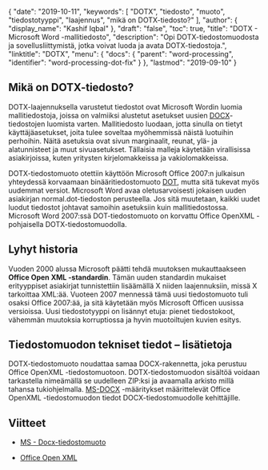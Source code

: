 {
  "date": "2019-10-11",
  "keywords": [
"DOTX",
"tiedosto",
"muoto",
"tiedostotyyppi",
"laajennus",
"mikä on DOTX-tiedosto?"
],
  "author": {
    "display_name": "Kashif Iqbal"
},
  "draft": "false",
  "toc": true,
  "title": "DOTX - Microsoft Word -mallitiedosto",
  "description": "Opi DOTX-tiedostomuodosta ja sovellusliittymistä, jotka voivat luoda ja avata DOTX-tiedostoja.",
  "linktitle": "DOTX",
  "menu": {
    "docs": {
      "parent": "word-processing",
      "identifier": "word-processing-dot-fix"
}
},
  "lastmod": "2019-09-10"
}

## Mikä on DOTX-tiedosto?

DOTX-laajennuksella varustetut tiedostot ovat Microsoft Wordin luomia mallitiedostoja, joissa on valmiiksi alustetut asetukset uusien [DOCX](/word-processing/docx/)-tiedostojen luomista varten. Mallitiedosto luodaan, jotta sinulla on tietyt käyttäjäasetukset, joita tulee soveltaa myöhemmissä näistä luotuihin perhoihin. Näitä asetuksia ovat sivun marginaalit, reunat, ylä- ja alatunnisteet ja muut sivuasetukset. Tällaisia malleja käytetään virallisissa asiakirjoissa, kuten yritysten kirjelomakkeissa ja vakiolomakkeissa.

DOTX-tiedostomuoto otettiin käyttöön Microsoft Office 2007:n julkaisun yhteydessä korvaamaan binääritiedostomuoto [DOT](/word-processing/dot/), mutta sitä tukevat myös uudemmat versiot. Microsoft Word avaa oletusarvoisesti jokaisen uuden asiakirjan normal.dot-tiedoston perusteella. Jos sitä muutetaan, kaikki uudet luodut tiedostot johtavat samoihin asetuksiin kuin mallitiedostossa. Microsoft Word 2007:ssä DOT-tiedostomuoto on korvattu Office OpenXML -pohjaisella DOTX-tiedostomuodolla.

## Lyhyt historia ##

Vuoden 2000 alussa Microsoft päätti tehdä muutoksen mukauttaakseen **Office Open XML -standardin**. Tämän uuden standardin mukaiset erityyppiset asiakirjat tunnistettiin lisäämällä X niiden laajennuksiin, missä X tarkoittaa XML:ää. Vuoteen 2007 mennessä tämä uusi tiedostomuoto tuli osaksi Office 2007:ää, ja sitä käytetään myös Microsoft Officen uusissa versioissa. Uusi tiedostotyyppi on lisännyt etuja: pienet tiedostokoot, vähemmän muutoksia korruptiossa ja hyvin muotoiltujen kuvien esitys.

## Tiedostomuodon tekniset tiedot – lisätietoja

DOTX-tiedostomuoto noudattaa samaa DOCX-rakennetta, joka perustuu Office OpenXML -tiedostomuotoon. DOTX-tiedostomuodon sisältöä voidaan tarkastella nimeämällä se uudelleen ZIP:ksi ja avaamalla arkisto millä tahansa tukiohjelmalla. [MS-DOCX](https://msdn.microsoft.com/en-us/library/dd773189(v#office.12).aspx) -määritykset määrittelevät Office OpenXML -tiedostomuodon tiedot DOCX-tiedostomuodolle kehittäjille.

## Viitteet ##

* [MS - Docx-tiedostomuoto](https://msdn.microsoft.com/en-us/library/dd773189(v#office.12).aspx)

* [Office Open XML](http://officeopenxml.com/)


